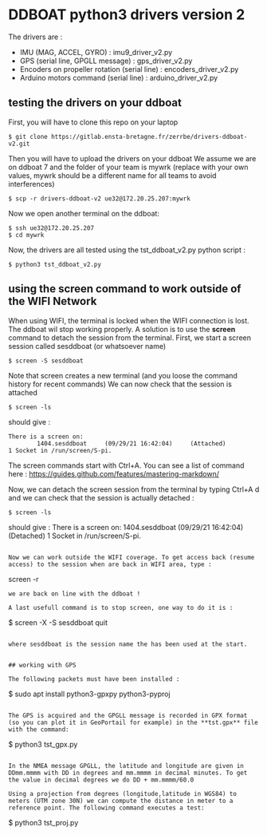 # DDBOAT python3 drivers version 2

The drivers are :
* IMU (MAG, ACCEL, GYRO) : imu9_driver_v2.py
* GPS (serial line, GPGLL message) : gps_driver_v2.py
* Encoders on propeller rotation (serial line) : encoders_driver_v2.py
* Arduino motors command (serial line) : arduino_driver_v2.py

## testing the drivers on your ddboat

First, you will have to clone this repo on your laptop
```
$ git clone https://gitlab.ensta-bretagne.fr/zerrbe/drivers-ddboat-v2.git
```

Then you will have to upload the drivers on your ddboat
We assume we are on ddboat 7 and  the folder of your team is mywrk (replace with your own values, mywrk should be a different name for all teams to avoid interferences)
```
$ scp -r drivers-ddboat-v2 ue32@172.20.25.207:mywrk
```

Now we open another terminal on the ddboat:
```
$ ssh ue32@172.20.25.207
$ cd mywrk
```
Now, the drivers are all tested using the tst_ddboat_v2.py python script :
```
$ python3 tst_ddboat_v2.py
```

## using the screen command to work outside of the WIFI Network

When using WIFI, the terminal is locked when the WIFI connection is lost.
The ddboat wil stop working properly.
A solution is to use the **screen** command to detach the session from the terminal.
First, we start a screen session called sesddboat (or whatsoever name)

```
$ screen -S sesddboat
```
Note that screen creates a new terminal (and you loose the command history for recent commands)
We can now check that the session is attached
```
$ screen -ls
```
should give :
```
There is a screen on:
        1404.sesddboat     (09/29/21 16:42:04)     (Attached)
1 Socket in /run/screen/S-pi.

```
The screen commands start with Ctrl+A. You can see a list of command here : https://guides.github.com/features/mastering-markdown/

Now, we can detach the screen session from the terminal by typing Ctrl+A d
and we can check that the session is actually detached :
```
$ screen -ls
```
should give :
There is a screen on:
	1404.sesddboat	(09/29/21 16:42:04)	(Detached)
1 Socket in /run/screen/S-pi.
```

Now we can work outside the WIFI coverage. To get access back (resume access) to the session when are back in WIFI area, type :
```
screen -r
```
we are back on line with the ddboat !

A last usefull command is to stop screen, one way to do it is :

```
$ screen -X -S sesddboat quit
```

where sesddboat is the session name the has been used at the start.


## working with GPS

The following packets must have been installed :
```
$ sudo apt install python3-gpxpy python3-pyproj
```

The GPS is acquired and the GPGLL message is recorded in GPX format (so you can plot it in GeoPortail for example) in the **tst.gpx** file with the command:
```
$ python3 tst_gpx.py
```

In the NMEA message GPGLL, the latitude and longitude are given in DDmm.mmmm with DD in degrees and mm.mmmm in decimal minutes. To get the value in decimal degrees we do DD + mm.mmmm/60.0

Using a projection from degrees (longitude,latitude in WGS84) to meters (UTM zone 30N) we can compute the distance in meter to a reference point. The following command executes a test:
```
$ python3 tst_proj.py
```






